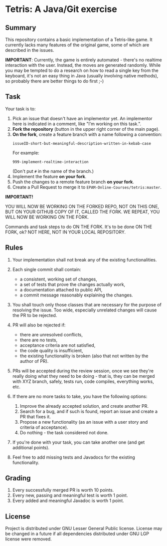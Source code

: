 # Tetris: A Java/Git exercise

## Summary

This repository contains a basic implementation of a Tetris-like game.
It currently lacks many features of the original game, some of which
are described in the issues.

**IMPORTANT**: Currently, the game is entirely automated - there's no
realtime interaction with the user. Instead, the moves are generated
randomly. While you may be tempted to do a research on how to read a single
key from the keyboard, it's not an easy thing in Java (usually involving
native methods), so probably there are better things to do first ;-)

## Task

Your task is to:

1. Pick an issue that doesn't have an implementor yet. An implementor here
   is indicated in a comment, like "I'm working on this task.". 
1. **Fork the repository** (button in the upper right corner of the main page).
1. **On the fork**, create a feature branch with a name following a convention:
   ```
   issueID-short-but-meaningful-description-written-in-kebab-case
   ```
   For example:
   ```
   999-implement-realtime-interaction
   ```
   (Don't put `#` in the name of the branch.)
1. Implement the feature **on your fork**.
1. Push the changes to a remote feature branch **on your fork**.
1. Create a Pull Request to merge it to `EPAM-Online-Courses/tetris:master`.

**IMPORTANT!**

YOU WILL NOW BE WORKING ON THE FORKED REPO, NOT ON THIS ONE, BUT ON YOUR GITHUB
COPY OF IT, CALLED THE FORK. WE REPEAT, YOU WILL NOW BE WORKING ON THE FORK.

Commands and task steps to do ON THE FORK. It's to be done ON THE FORK, ok?
NOT HERE, NOT IN YOUR LOCAL REPOSITORY.

## Rules

1. Your implementation shall not break any of the existing functionalities.
1. Each single commit shall contain:
   
   * a consistent, working set of changes,
   * a set of tests that prove the changes actually work,
   * a documentation attached to public API,
   * a commit message reasonably explaining the changes.

1. You shall touch only those classes that are necessary for the purpose
   of resolving the issue. Too wide, especially unrelated changes will cause
   the PR to be rejected.
1. PR will also be rejected if:
   * there are unresolved conflicts,
   * there are no tests,
   * acceptance criteria are not satisfied,
   * the code quality is insufficient,
   * the existing functionality is broken (also that not written by the author of PR).
1. PRs will be accepted during the review session, once we see they're really doing what
   they need to be doing - that is, they can be merged with XYZ branch, safely, tests run,
   code compiles, everything works, etc.
1. If there are no more tasks to take, you have the following options:
   1. Improve the already accepted solution, and create another PR.
   1. Search for a bug, and if such is found, report an issue and create a PR that fixes it.
   1. Propose a new functionality (as an issue with a user story and criteria of acceptance).
   1. Do nothing - the task considered not done.
1. If you're done with your task, you can take another one (and get additional points).
1. Feel free to add missing tests and Javadocs for the existing functionality.

## Grading

1. Every successfully merged PR is worth 10 points.
1. Every new, passing and meaningful test is worth 1 point.
1. Every added and meaningful Javadoc is worth 1 point.


## License
Project is distributed under GNU Lesser General Public license.
License may be changed in a future if all dependencies distributed under GNU LGP license were removed.
